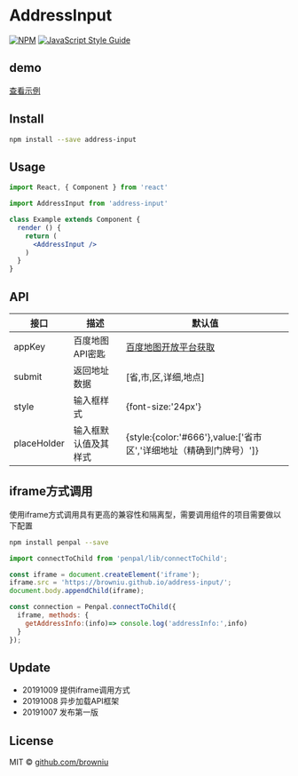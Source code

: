 # AddressInput

> 

[![NPM](https://img.shields.io/npm/v/test.svg)](https://www.npmjs.com/package/address-input) [![JavaScript Style Guide](https://img.shields.io/badge/code_style-standard-brightgreen.svg)](https://standardjs.com)

## demo
[查看示例](https://browniu.github.io/address/)
## Install

```bash
npm install --save address-input
```

## Usage

```jsx
import React, { Component } from 'react'

import AddressInput from 'address-input'

class Example extends Component {
  render () {
    return (
      <AddressInput />
    )
  }
}
```

## API

| 接口        | 描述                 | 默认值                                                       |
| ----------- | -------------------- | ------------------------------------------------------------ |
| appKey      | 百度地图API密匙         | [百度地图开放平台获取](http://lbsyun.baidu.com/apiconsole/key?application=key) |
| submit      | 返回地址数据         | [省,市,区,详细,地点]                                         |
| style       | 输入框样式           | {font-size:'24px'}                                           |
| placeHolder | 输入框默认值及其样式 | {style:{color:'#666'},value:['省市区','详细地址（精确到门牌号）']} |

## iframe方式调用
使用iframe方式调用具有更高的兼容性和隔离型，需要调用组件的项目需要做以下配置

```bash
npm install penpal --save
```

```JavaScript
import connectToChild from 'penpal/lib/connectToChild';

const iframe = document.createElement('iframe');
iframe.src = 'https://browniu.github.io/address-input/';
document.body.appendChild(iframe);

const connection = Penpal.connectToChild({
  iframe, methods: {
    getAddressInfo:(info)=> console.log('addressInfo:',info)
  }
});
```

## Update
* 20191009 提供iframe调用方式
* 20191008 异步加载API框架
* 20191007 发布第一版


## License

MIT © [github.com/browniu](https://github.com/github.com/browniu)
